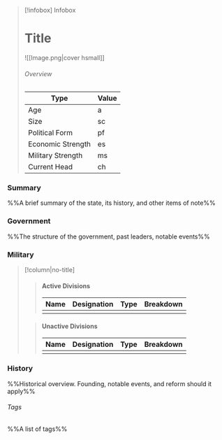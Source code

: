 > [!infobox] Infobox
> # Title
> ![[Image.png|cover hsmall]]
> ###### Overview
> | Type | Value |
> | ---- | ---- |
> | Age | a |
> | Size | sc |
> | Political Form | pf |
> | Economic Strength | es |
> | Military Strength | ms |
> | Current Head | ch |
### Summary
%%A brief summary of the state, its history, and other items of note%%

### Government
%%The structure of the government, past leaders, notable events%%

### Military
> [!column|no-title]
>> #### Active Divisions
>> | Name | Designation | Type | Breakdown |
>> | :-- | :-- | :-- | --: |
>> |  |  |  |  |
>
>> #### Unactive Divisions
>> | Name | Designation | Type | Breakdown |
>> | :-- | :-- | :-- | --: |
>> |  |  |  |  |

### History
%%Historical overview. Founding, notable events, and reform should it apply%%

###### Tags
%%A list of tags%%